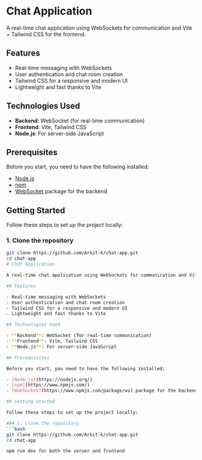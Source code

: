 # Chat Application

A real-time chat application using WebSockets for communication and Vite + Tailwind CSS for the frontend.

## Features

- Real-time messaging with WebSockets
- User authentication and chat room creation
- Tailwind CSS for a responsive and modern UI
- Lightweight and fast thanks to Vite

## Technologies Used

- **Backend**: WebSocket (for real-time communication)
- **Frontend**: Vite, Tailwind CSS
- **Node.js**: For server-side JavaScript

## Prerequisites

Before you start, you need to have the following installed:

- [Node.js](https://nodejs.org/)
- [npm](https://www.npmjs.com/)
- [WebSocket](https://www.npmjs.com/package/ws) package for the backend

## Getting Started

Follow these steps to set up the project locally:

### 1. Clone the repository
```bash
git clone https://github.com/Arkit-k/chat-app.git
cd chat-app
# Chat Application

A real-time chat application using WebSockets for communication and Vite + Tailwind CSS for the frontend.

## Features

- Real-time messaging with WebSockets
- User authentication and chat room creation
- Tailwind CSS for a responsive and modern UI
- Lightweight and fast thanks to Vite

## Technologies Used

- **Backend**: WebSocket (for real-time communication)
- **Frontend**: Vite, Tailwind CSS
- **Node.js**: For server-side JavaScript

## Prerequisites

Before you start, you need to have the following installed:

- [Node.js](https://nodejs.org/)
- [npm](https://www.npmjs.com/)
- [WebSocket](https://www.npmjs.com/package/ws) package for the backend

## Getting Started

Follow these steps to set up the project locally:

### 1. Clone the repository
```bash
git clone https://github.com/Arkit-k/chat-app.git
cd chat-app

npm run dev for both the server and frontend 
